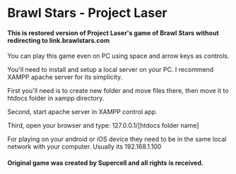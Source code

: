 # Brawl Stars - Project Laser
<h4>This is restored version of Project Laser's game of Brawl Stars without redirecting to link.brawlstars.com</h4>

You can play this game even on PC using space and arrow keys as controls.

You'll need to install and setup a local server on your PC. I recommend XAMPP apache server for its simplicity.

First you'll need is to create new folder and move files there, then move it to htdocs folder in xampp directory.

Second, start apache server in XAMPP control app.

Third, open your browser and type: 127.0.0.1/[htdocs folder name]

For playing on your android or iOS device they need to be in the same local network with your computer. Usually its 192.168.1.100

<h4>Original game was created by Supercell and all rights is received.</h4>

